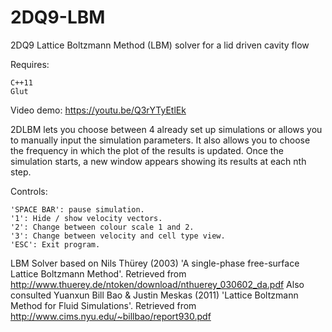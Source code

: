 # 2DQ9-LBM
2DQ9 Lattice Boltzmann Method (LBM) solver for a lid driven cavity flow

Requires:

    C++11
    Glut

Video demo: https://youtu.be/Q3rYTyEtlEk
    

2DLBM lets you choose between 4 already set up simulations or allows you to manually input the simulation parameters. It also allows you to choose the frequency in which the plot of the results is updated. Once the simulation starts, a new window appears showing its results at each nth step. 

Controls:

    'SPACE BAR': pause simulation. 
    '1': Hide / show velocity vectors. 
    '2': Change between colour scale 1 and 2. 
    '3': Change between velocity and cell type view. 
    'ESC': Exit program. 


LBM Solver based on Nils Thürey (2003) 'A single-phase free-surface Lattice Boltzmann Method'. Retrieved from http://www.thuerey.de/ntoken/download/nthuerey_030602_da.pdf
Also consulted Yuanxun Bill Bao & Justin Meskas (2011) 'Lattice Boltzmann Method for Fluid Simulations'. Retrieved from http://www.cims.nyu.edu/~billbao/report930.pdf 




